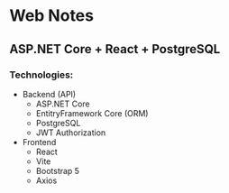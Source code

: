 # Web Notes 
## ASP.NET Core + React + PostgreSQL

### Technologies:
- Backend (API)
    - ASP.NET Core
    - EntitryFramework Core (ORM)
    - PostgreSQL
    - JWT Authorization
- Frontend
    - React
    - Vite
    - Bootstrap 5
    - Axios
